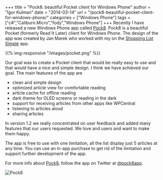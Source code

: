 +++
title = "Pock8: beautiful Pocket client for Windows Phone"
author = "Igor Kulman"
date = "2014-03-14"
url = "/pock8-beautiful-pocket-client-for-windows-phone/"
categories = ["Windows Phone"]
tags = ["c#","Caliburn.Micro","fody","Windows Phone"]
+++
Recently I have released a new Windows Phone app called [Pock8][1]. Pock8 is a beautiful Pocket (formerly Read It Later) client for Windows Phone. The design of the app was created by Jan Marek who worked with my on the [Shopping List Simple][2] app. 

{{% img-responsive "/images/pocket.png" %}}

Our goal was to create a Pocket client that would be really easy to use and that would have a nice and simple design. I think we have achieved our goal. The main features of the app are

  * clean and simple design
  * optimized article view for comfortable reading
  * article cache for offline reading
  * dark theme for OLED screens or reading in the dark
  * support for receiving articles from other apps like WPCentral
  * listening to articles aloud
  * sharing articles

<!--more-->

In version 1.2 we really concentrated on user feedback and added many features that our users requested. We love and users and want to make them happy.

The app is free to use with one limitation, all the list display just 5 articles at any time. You can use an in-app purchase to get rid of the limitation and support further development of the app.

For more info about [Pock8][1], follow the app on Twitter at [@pock8app][4].

<img src="//qrcode.kaywa.com/img.php?s=6&#038;d=http%3A%2F%2Fwindowsphone.com%2Fs%3Fappid%3Dc00715a7-d2d4-48c1-94e2-2ecc7c1b798b" alt="Pock8" style="max-width:100px" />

 [1]: http://t.co/YMtrM84rwI
 [2]: http://windowsphone.com/s?appid=b2667b3c-9272-4416-b0be-c8adadc651e4
 [3]: http://www.kulman.sk/data/timelinejs/pocket.png
 [4]: https://twitter.com/pock8app
